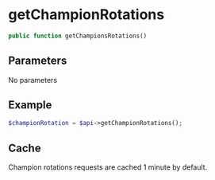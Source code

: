 # getChampionRotations
```php
public function getChampionsRotations()
```

## Parameters

No parameters


## Example
```php
$championRotation = $api->getChampionRotations();
```

## Cache
Champion rotations requests are cached 1 minute by default. 